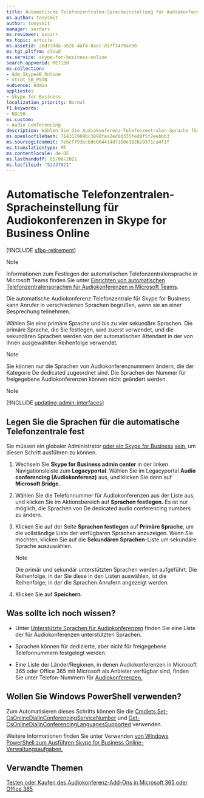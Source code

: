 ```yaml
---
title: Automatische Telefonzentralen-Spracheinstellung für Audiokonferenzen in Skype for Business Online
ms.author: tonysmit
author: tonysmit
manager: serdars
ms.reviewer: oscarr
ms.topic: article
ms.assetid: 26d73dda-ab26-4af4-8aec-d17f3479ae50
ms.tgt.pltfrm: cloud
ms.service: skype-for-business-online
search.appverid: MET150
ms.collection:
- Adm_Skype4B_Online
- Strat_SB_PSTN
audience: Admin
appliesto:
- Skype for Business
localization_priority: Normal
f1.keywords:
- NOCSH
ms.custom:
- Audio Conferencing
description: Wählen Sie die Audiokonferenz-Telefonzentralen-Sprache für eine Audiokonferenznummer in Skype for Business Online.
ms.openlocfilehash: 714312989bc3898fea2ed0d335fed8f5f2eebbb3
ms.sourcegitcommit: 7ebcff93ecbdc064414d7110e182b29371ca4f1f
ms.translationtype: MT
ms.contentlocale: de-DE
ms.lasthandoff: 05/06/2021
ms.locfileid: "52237021"
---
```

# <a name="set-auto-attendant-languages-for-audio-conferencing-in-skype-for-business-online"></a>Automatische Telefonzentralen-Spracheinstellung für Audiokonferenzen in Skype for Business Online

[!INCLUDE [sfbo-retirement](../../Hub/includes/sfbo-retirement.md)]

> [!Note]
> Informationen zum Festlegen der automatischen Telefonzentralensprache in Microsoft Teams finden Sie unter [Einrichten von automatischen Telefonzentralensprachen für Audiokonferenzen in Microsoft Teams](/MicrosoftTeams/set-auto-attendant-languages-for-audio-conferencing-in-teams).

Die automatische Audiokonferenz-Telefonzentrale für Skype for Business kann Anrufer in verschiedenen Sprachen begrüßen, wenn sie an einer Besprechung teilnehmen.
  
Wählen Sie eine primäre Sprache und bis zu vier sekundäre Sprachen. Die primäre Sprache, die Sie festlegen, wird zuerst verwendet, und die sekundären Sprachen werden von der automatischen Attendant in der von Ihnen ausgewählten Reihenfolge verwendet. 
  
> [!NOTE]
>  Sie können nur die Sprachen von Audiokonferenznummern ändern, die der Kategorie De dedicated zugeordnet sind. Die Sprachen der Nummer für freigegebene Audiokonferenzen können nicht geändert werden.

> [!NOTE]
> [!INCLUDE [updating-admin-interfaces](../includes/updating-admin-interfaces.md)]
  
## <a name="set-the-conferencing-auto-attendant-languages"></a>Legen Sie die Sprachen für die automatische Telefonzentrale fest

Sie müssen ein globaler Administrator [oder ein Skype for Business](https://support.office.com/article/da585eea-f576-4f55-a1e0-87090b6aaa9d) [sein,](https://support.office.com/article/da585eea-f576-4f55-a1e0-87090b6aaa9d) um diesen Schritt ausführen zu können.
    
1. Wechseln Sie **Skype for Business admin center** in der linken Navigationsleiste zum **Legacyportal**. Wählen Sie im Legacyportal **Audio conferencing (Audiokonferenz)** aus, und klicken Sie dann auf **Microsoft Bridge.**
    
2. Wählen Sie die Telefonnummer für Audiokonferenzen aus der Liste aus, und klicken Sie im Aktionsbereich auf **Sprachen festlegen.** Es ist nur möglich, die Sprachen von De dedicated audio conferencing numbers zu ändern.  
    
3. Klicken Sie auf der Seite **Sprachen festlegen** auf **Primäre Sprache**, um die vollständige Liste der verfügbaren Sprachen anzuzeigen. Wenn Sie möchten, klicken Sie auf die **Sekundären Sprachen**-Liste um sekundäre Sprache auszuwählen.
    
    > [!NOTE]
    > Die primär und sekundär unterstützten Sprachen werden aufgeführt. Die Reihenfolge, in der Sie diese in den Listen auswählen, ist die Reihenfolge, in der die Sprachen Anrufern angezeigt werden. 
  
4. Klicken Sie auf **Speichern**.
    
## <a name="want-else-should-i-know"></a>Was sollte ich noch wissen?

- Unter [Unterstützte Sprachen für Audiokonferenzen](/MicrosoftTeams/audio-conferencing-supported-languages) finden Sie eine Liste der für Audiokonferenzen unterstützten Sprachen.
    
- Sprachen können für dedizierte, aber nicht für freigegebene Telefonnummern festgelegt werden.
    
- Eine Liste der Länder/Regionen, in denen Audiokonferenzen in Microsoft 365 oder Office 365 mit Microsoft als Anbieter verfügbar sind, finden Sie unter Telefon-Nummern für [Audiokonferenzen.](phone-numbers-for-audio-conferencing.md)
    
## <a name="want-to-use-windows-powershell"></a>Wollen Sie Windows PowerShell verwenden?

Zum Automatisieren dieses Schritts können Sie die [Cmdlets Set-CsOnlineDialInConferencingServiceNumber](/powershell/module/skype/Set-CsOnlineDialInConferencingServiceNumber) und [Get-CsOnlineDialInConferencingLanguagesSupported](/powershell/module/skype/Get-CsOnlineDialInConferencingLanguagesSupported) verwenden.
  
Weitere Informationen finden Sie unter Verwenden [von Windows PowerShell zum Ausführen Skype for Business Online-Verwaltungsaufgaben.](../set-up-your-computer-for-windows-powershell/set-up-your-computer-for-windows-powershell.md)
  
## <a name="related-topics"></a>Verwandte Themen

[Testen oder Kaufen des Audiokonferenz-Add-Ons in Microsoft 365 oder Office 365](../audio-conferencing-in-office-365/try-or-purchase-audio-conferencing-in-office-365.md)
